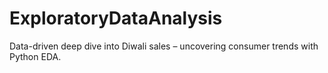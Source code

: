 # ExploratoryDataAnalysis
Data-driven deep dive into Diwali sales – uncovering consumer trends with Python EDA.
